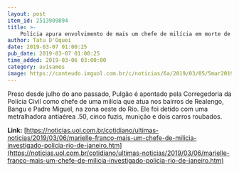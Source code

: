 ```yaml
---
layout: post
item_id: 2513909894
title: >-
    Polícia apura envolvimento de mais um chefe de milícia em morte de Marielle
author: Tatu D'Oquei
date: 2019-03-07 01:00:25
pub_date: 2019-03-07 01:00:25
time_added: 2019-03-06 03:00:00
category: avisamos
image: https://conteudo.imguol.com.br/c/noticias/6a/2019/03/05/5mar2019----o-policial-civil-rafael-luz-souza-e-apontado-como-chefe-de-milicia-na-zona-oeste-do-rio-1551798300068_v2_615x300.jpg
---
```


Preso desde julho do ano passado, Pulgão é apontado pela Corregedoria da Polícia Civil como chefe de uma milícia que atua nos bairros de Realengo, Bangu e Padre Miguel, na zona oeste do Rio. Ele foi detido com uma metralhadora antiaérea .50, cinco fuzis, munição e dois carros roubados.

**Link:** [https://noticias.uol.com.br/cotidiano/ultimas-noticias/2019/03/06/marielle-franco-mais-um-chefe-de-milicia-investigado-policia-rio-de-janeiro.htm](https://noticias.uol.com.br/cotidiano/ultimas-noticias/2019/03/06/marielle-franco-mais-um-chefe-de-milicia-investigado-policia-rio-de-janeiro.htm)


